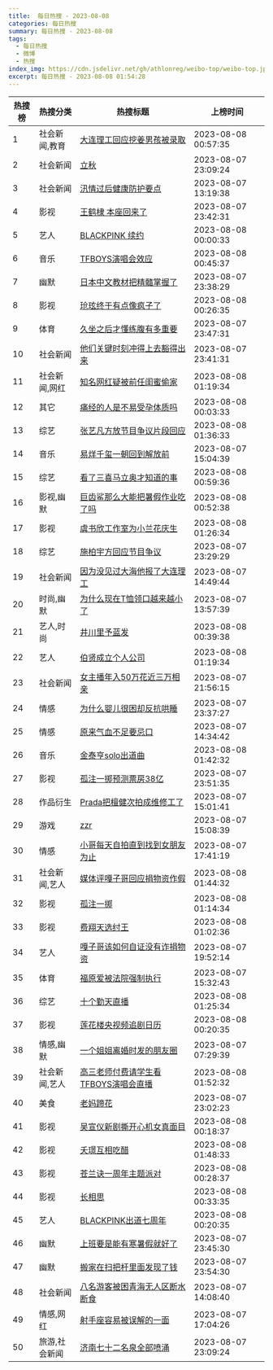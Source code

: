 ```yaml
---
title:  每日热搜 - 2023-08-08
categories: 每日热搜
summary: 每日热搜 - 2023-08-08
tags:
  - 每日热搜
  - 微博
  - 热搜
index_img: https://cdn.jsdelivr.net/gh/athlonreg/weibo-top/weibo-top.jpeg
excerpt: 每日热搜 - 2023-08-08 01:54:28
---
```


| 热搜榜 | 热搜分类 | 热搜标题 | 上榜时间 |
| --- | --- | --- | --- |
| 1 | 社会新闻,教育 | [大连理工回应挖姜男孩被录取](https://s.weibo.com/weibo%3Fq%3D%2523%E5%A4%A7%E8%BF%9E%E7%90%86%E5%B7%A5%E5%9B%9E%E5%BA%94%E6%8C%96%E5%A7%9C%E7%94%B7%E5%AD%A9%E8%A2%AB%E5%BD%95%E5%8F%96%2523) | 2023-08-08 00:57:35 | 
| 2 | 社会新闻 | [立秋](https://s.weibo.com/weibo%3Fq%3D%2523%E7%AB%8B%E7%A7%8B%2523) | 2023-08-07 23:09:24 | 
| 3 | 社会新闻 | [汛情过后健康防护要点](https://s.weibo.com/weibo%3Fq%3D%2523%E6%B1%9B%E6%83%85%E8%BF%87%E5%90%8E%E5%81%A5%E5%BA%B7%E9%98%B2%E6%8A%A4%E8%A6%81%E7%82%B9%2523) | 2023-08-07 13:19:38 | 
| 4 | 影视 | [王鹤棣 本座回来了](https://s.weibo.com/weibo%3Fq%3D%2523%E7%8E%8B%E9%B9%A4%E6%A3%A3%20%E6%9C%AC%E5%BA%A7%E5%9B%9E%E6%9D%A5%E4%BA%86%2523) | 2023-08-07 23:42:31 | 
| 5 | 艺人 | [BLACKPINK 续约](https://s.weibo.com/weibo%3Fq%3D%2523BLACKPINK%20%E7%BB%AD%E7%BA%A6%2523) | 2023-08-08 00:00:33 | 
| 6 | 音乐 | [TFBOYS演唱会效应](https://s.weibo.com/weibo%3Fq%3D%2523TFBOYS%E6%BC%94%E5%94%B1%E4%BC%9A%E6%95%88%E5%BA%94%2523) | 2023-08-08 00:45:37 | 
| 7 | 幽默 | [日本中文教材把精髓掌握了](https://s.weibo.com/weibo%3Fq%3D%2523%E6%97%A5%E6%9C%AC%E4%B8%AD%E6%96%87%E6%95%99%E6%9D%90%E6%8A%8A%E7%B2%BE%E9%AB%93%E6%8E%8C%E6%8F%A1%E4%BA%86%2523) | 2023-08-07 23:38:29 | 
| 8 | 影视 | [玱玹终于有点像疯子了](https://s.weibo.com/weibo%3Fq%3D%2523%E7%8E%B1%E7%8E%B9%E7%BB%88%E4%BA%8E%E6%9C%89%E7%82%B9%E5%83%8F%E7%96%AF%E5%AD%90%E4%BA%86%2523) | 2023-08-08 00:26:35 | 
| 9 | 体育 | [久坐之后才懂练腹有多重要](https://s.weibo.com/weibo%3Fq%3D%2523%E4%B9%85%E5%9D%90%E4%B9%8B%E5%90%8E%E6%89%8D%E6%87%82%E7%BB%83%E8%85%B9%E6%9C%89%E5%A4%9A%E9%87%8D%E8%A6%81%2523) | 2023-08-07 23:47:31 | 
| 10 | 社会新闻 | [他们关键时刻冲得上去豁得出来](https://s.weibo.com/weibo%3Fq%3D%2523%E4%BB%96%E4%BB%AC%E5%85%B3%E9%94%AE%E6%97%B6%E5%88%BB%E5%86%B2%E5%BE%97%E4%B8%8A%E5%8E%BB%E8%B1%81%E5%BE%97%E5%87%BA%E6%9D%A5%2523) | 2023-08-07 23:41:31 | 
| 11 | 社会新闻,网红 | [知名网红疑被前任闺蜜偷家](https://s.weibo.com/weibo%3Fq%3D%2523%E7%9F%A5%E5%90%8D%E7%BD%91%E7%BA%A2%E7%96%91%E8%A2%AB%E5%89%8D%E4%BB%BB%E9%97%BA%E8%9C%9C%E5%81%B7%E5%AE%B6%2523) | 2023-08-08 01:19:34 | 
| 12 | 其它 | [痛经的人是不易受孕体质吗](https://s.weibo.com/weibo%3Fq%3D%2523%E7%97%9B%E7%BB%8F%E7%9A%84%E4%BA%BA%E6%98%AF%E4%B8%8D%E6%98%93%E5%8F%97%E5%AD%95%E4%BD%93%E8%B4%A8%E5%90%97%2523) | 2023-08-08 00:03:33 | 
| 13 | 综艺 | [张艺凡方放节目争议片段回应](https://s.weibo.com/weibo%3Fq%3D%2523%E5%BC%A0%E8%89%BA%E5%87%A1%E6%96%B9%E6%94%BE%E8%8A%82%E7%9B%AE%E4%BA%89%E8%AE%AE%E7%89%87%E6%AE%B5%E5%9B%9E%E5%BA%94%2523) | 2023-08-08 01:36:33 | 
| 14 | 音乐 | [易烊千玺一朝回到解放前](https://s.weibo.com/weibo%3Fq%3D%2523%E6%98%93%E7%83%8A%E5%8D%83%E7%8E%BA%E4%B8%80%E6%9C%9D%E5%9B%9E%E5%88%B0%E8%A7%A3%E6%94%BE%E5%89%8D%2523) | 2023-08-07 15:04:39 | 
| 15 | 综艺 | [看了三喜马立奥才知道的事](https://s.weibo.com/weibo%3Fq%3D%2523%E7%9C%8B%E4%BA%86%E4%B8%89%E5%96%9C%E9%A9%AC%E7%AB%8B%E5%A5%A5%E6%89%8D%E7%9F%A5%E9%81%93%E7%9A%84%E4%BA%8B%2523) | 2023-08-08 00:59:36 | 
| 16 | 影视,幽默 | [巨齿鲨那么大能把暑假作业吃了吗](https://s.weibo.com/weibo%3Fq%3D%2523%E5%B7%A8%E9%BD%BF%E9%B2%A8%E9%82%A3%E4%B9%88%E5%A4%A7%E8%83%BD%E6%8A%8A%E6%9A%91%E5%81%87%E4%BD%9C%E4%B8%9A%E5%90%83%E4%BA%86%E5%90%97%2523) | 2023-08-08 00:52:38 | 
| 17 | 影视 | [虞书欣工作室为小兰花庆生](https://s.weibo.com/weibo%3Fq%3D%2523%E8%99%9E%E4%B9%A6%E6%AC%A3%E5%B7%A5%E4%BD%9C%E5%AE%A4%E4%B8%BA%E5%B0%8F%E5%85%B0%E8%8A%B1%E5%BA%86%E7%94%9F%2523) | 2023-08-08 01:26:34 | 
| 18 | 综艺 | [施柏宇方回应节目争议](https://s.weibo.com/weibo%3Fq%3D%2523%E6%96%BD%E6%9F%8F%E5%AE%87%E6%96%B9%E5%9B%9E%E5%BA%94%E8%8A%82%E7%9B%AE%E4%BA%89%E8%AE%AE%2523) | 2023-08-07 23:29:29 | 
| 19 | 社会新闻 | [因为没见过大海他报了大连理工](https://s.weibo.com/weibo%3Fq%3D%2523%E5%9B%A0%E4%B8%BA%E6%B2%A1%E8%A7%81%E8%BF%87%E5%A4%A7%E6%B5%B7%E4%BB%96%E6%8A%A5%E4%BA%86%E5%A4%A7%E8%BF%9E%E7%90%86%E5%B7%A5%2523) | 2023-08-07 14:49:44 | 
| 20 | 时尚,幽默 | [为什么现在T恤领口越来越小了](https://s.weibo.com/weibo%3Fq%3D%2523%E4%B8%BA%E4%BB%80%E4%B9%88%E7%8E%B0%E5%9C%A8T%E6%81%A4%E9%A2%86%E5%8F%A3%E8%B6%8A%E6%9D%A5%E8%B6%8A%E5%B0%8F%E4%BA%86%2523) | 2023-08-07 13:57:39 | 
| 21 | 艺人,时尚 | [井川里予蓝发](https://s.weibo.com/weibo%3Fq%3D%2523%E4%BA%95%E5%B7%9D%E9%87%8C%E4%BA%88%E8%93%9D%E5%8F%91%2523) | 2023-08-08 00:39:38 | 
| 22 | 艺人 | [伯贤成立个人公司](https://s.weibo.com/weibo%3Fq%3D%2523%E4%BC%AF%E8%B4%A4%E6%88%90%E7%AB%8B%E4%B8%AA%E4%BA%BA%E5%85%AC%E5%8F%B8%2523) | 2023-08-08 01:19:34 | 
| 23 | 社会新闻 | [女主播年入50万花近三万相亲](https://s.weibo.com/weibo%3Fq%3D%2523%E5%A5%B3%E4%B8%BB%E6%92%AD%E5%B9%B4%E5%85%A550%E4%B8%87%E8%8A%B1%E8%BF%91%E4%B8%89%E4%B8%87%E7%9B%B8%E4%BA%B2%2523) | 2023-08-07 21:56:15 | 
| 24 | 情感 | [为什么婴儿很困却反抗哄睡](https://s.weibo.com/weibo%3Fq%3D%2523%E4%B8%BA%E4%BB%80%E4%B9%88%E5%A9%B4%E5%84%BF%E5%BE%88%E5%9B%B0%E5%8D%B4%E5%8F%8D%E6%8A%97%E5%93%84%E7%9D%A1%2523) | 2023-08-07 23:37:27 | 
| 25 | 情感 | [原来气血不足要忌口](https://s.weibo.com/weibo%3Fq%3D%2523%E5%8E%9F%E6%9D%A5%E6%B0%94%E8%A1%80%E4%B8%8D%E8%B6%B3%E8%A6%81%E5%BF%8C%E5%8F%A3%2523) | 2023-08-07 14:34:42 | 
| 26 | 音乐 | [金泰亨solo出道曲](https://s.weibo.com/weibo%3Fq%3D%2523%E9%87%91%E6%B3%B0%E4%BA%A8solo%E5%87%BA%E9%81%93%E6%9B%B2%2523) | 2023-08-08 01:42:32 | 
| 27 | 影视 | [孤注一掷预测票房38亿](https://s.weibo.com/weibo%3Fq%3D%2523%E5%AD%A4%E6%B3%A8%E4%B8%80%E6%8E%B7%E9%A2%84%E6%B5%8B%E7%A5%A8%E6%88%BF38%E4%BA%BF%2523) | 2023-08-07 23:51:35 | 
| 28 | 作品衍生 | [Prada把檀健次拍成维修工了](https://s.weibo.com/weibo%3Fq%3D%2523Prada%E6%8A%8A%E6%AA%80%E5%81%A5%E6%AC%A1%E6%8B%8D%E6%88%90%E7%BB%B4%E4%BF%AE%E5%B7%A5%E4%BA%86%2523) | 2023-08-07 15:01:41 | 
| 29 | 游戏 | [zzr](https://s.weibo.com/weibo%3Fq%3D%2523zzr%2523) | 2023-08-07 15:08:39 | 
| 30 | 情感 | [小哥每天自拍直到找到女朋友为止](https://s.weibo.com/weibo%3Fq%3D%2523%E5%B0%8F%E5%93%A5%E6%AF%8F%E5%A4%A9%E8%87%AA%E6%8B%8D%E7%9B%B4%E5%88%B0%E6%89%BE%E5%88%B0%E5%A5%B3%E6%9C%8B%E5%8F%8B%E4%B8%BA%E6%AD%A2%2523) | 2023-08-07 17:41:19 | 
| 31 | 社会新闻,艺人 | [媒体评嘎子哥回应捐物资作假](https://s.weibo.com/weibo%3Fq%3D%2523%E5%AA%92%E4%BD%93%E8%AF%84%E5%98%8E%E5%AD%90%E5%93%A5%E5%9B%9E%E5%BA%94%E6%8D%90%E7%89%A9%E8%B5%84%E4%BD%9C%E5%81%87%2523) | 2023-08-08 01:44:32 | 
| 32 | 影视 | [孤注一掷](https://s.weibo.com/weibo%3Fq%3D%2523%E5%AD%A4%E6%B3%A8%E4%B8%80%E6%8E%B7%2523) | 2023-08-08 01:14:34 | 
| 33 | 影视 | [费翔天选纣王](https://s.weibo.com/weibo%3Fq%3D%2523%E8%B4%B9%E7%BF%94%E5%A4%A9%E9%80%89%E7%BA%A3%E7%8E%8B%2523) | 2023-08-08 01:02:36 | 
| 34 | 艺人 | [嘎子哥该如何自证没有诈捐物资](https://s.weibo.com/weibo%3Fq%3D%2523%E5%98%8E%E5%AD%90%E5%93%A5%E8%AF%A5%E5%A6%82%E4%BD%95%E8%87%AA%E8%AF%81%E6%B2%A1%E6%9C%89%E8%AF%88%E6%8D%90%E7%89%A9%E8%B5%84%2523) | 2023-08-07 19:52:14 | 
| 35 | 体育 | [福原爱被法院强制执行](https://s.weibo.com/weibo%3Fq%3D%2523%E7%A6%8F%E5%8E%9F%E7%88%B1%E8%A2%AB%E6%B3%95%E9%99%A2%E5%BC%BA%E5%88%B6%E6%89%A7%E8%A1%8C%2523) | 2023-08-07 15:32:43 | 
| 36 | 综艺 | [十个勤天直播](https://s.weibo.com/weibo%3Fq%3D%2523%E5%8D%81%E4%B8%AA%E5%8B%A4%E5%A4%A9%E7%9B%B4%E6%92%AD%2523) | 2023-08-08 01:25:34 | 
| 37 | 影视 | [莲花楼央视频追剧日历](https://s.weibo.com/weibo%3Fq%3D%2523%E8%8E%B2%E8%8A%B1%E6%A5%BC%E5%A4%AE%E8%A7%86%E9%A2%91%E8%BF%BD%E5%89%A7%E6%97%A5%E5%8E%86%2523) | 2023-08-08 00:20:35 | 
| 38 | 情感,幽默 | [一个姐姐离婚时发的朋友圈](https://s.weibo.com/weibo%3Fq%3D%2523%E4%B8%80%E4%B8%AA%E5%A7%90%E5%A7%90%E7%A6%BB%E5%A9%9A%E6%97%B6%E5%8F%91%E7%9A%84%E6%9C%8B%E5%8F%8B%E5%9C%88%2523) | 2023-08-07 07:29:39 | 
| 39 | 社会新闻,艺人 | [高三老师付费请学生看TFBOYS演唱会直播](https://s.weibo.com/weibo%3Fq%3D%2523%E9%AB%98%E4%B8%89%E8%80%81%E5%B8%88%E4%BB%98%E8%B4%B9%E8%AF%B7%E5%AD%A6%E7%94%9F%E7%9C%8BTFBOYS%E6%BC%94%E5%94%B1%E4%BC%9A%E7%9B%B4%E6%92%AD%2523) | 2023-08-08 01:52:32 | 
| 40 | 美食 | [老妈蹄花](https://s.weibo.com/weibo%3Fq%3D%2523%E8%80%81%E5%A6%88%E8%B9%84%E8%8A%B1%2523) | 2023-08-07 23:02:23 | 
| 41 | 影视 | [吴宣仪新剧撕开心机女真面目](https://s.weibo.com/weibo%3Fq%3D%2523%E5%90%B4%E5%AE%A3%E4%BB%AA%E6%96%B0%E5%89%A7%E6%92%95%E5%BC%80%E5%BF%83%E6%9C%BA%E5%A5%B3%E7%9C%9F%E9%9D%A2%E7%9B%AE%2523) | 2023-08-08 00:18:37 | 
| 42 | 影视 | [夭璟互相吃醋](https://s.weibo.com/weibo%3Fq%3D%2523%E5%A4%AD%E7%92%9F%E4%BA%92%E7%9B%B8%E5%90%83%E9%86%8B%2523) | 2023-08-08 01:48:33 | 
| 43 | 影视 | [苍兰诀一周年主题派对](https://s.weibo.com/weibo%3Fq%3D%2523%E8%8B%8D%E5%85%B0%E8%AF%80%E4%B8%80%E5%91%A8%E5%B9%B4%E4%B8%BB%E9%A2%98%E6%B4%BE%E5%AF%B9%2523) | 2023-08-08 00:28:37 | 
| 44 | 影视 | [长相思](https://s.weibo.com/weibo%3Fq%3D%2523%E9%95%BF%E7%9B%B8%E6%80%9D%2523) | 2023-08-08 00:33:35 | 
| 45 | 艺人 | [BLACKPINK出道七周年](https://s.weibo.com/weibo%3Fq%3D%2523BLACKPINK%E5%87%BA%E9%81%93%E4%B8%83%E5%91%A8%E5%B9%B4%2523) | 2023-08-08 00:20:35 | 
| 46 | 幽默 | [上班要是能有寒暑假就好了](https://s.weibo.com/weibo%3Fq%3D%2523%E4%B8%8A%E7%8F%AD%E8%A6%81%E6%98%AF%E8%83%BD%E6%9C%89%E5%AF%92%E6%9A%91%E5%81%87%E5%B0%B1%E5%A5%BD%E4%BA%86%2523) | 2023-08-07 23:45:30 | 
| 47 | 幽默 | [搬家在扫把杆里面发现了钱](https://s.weibo.com/weibo%3Fq%3D%2523%E6%90%AC%E5%AE%B6%E5%9C%A8%E6%89%AB%E6%8A%8A%E6%9D%86%E9%87%8C%E9%9D%A2%E5%8F%91%E7%8E%B0%E4%BA%86%E9%92%B1%2523) | 2023-08-07 23:54:30 | 
| 48 | 社会新闻 | [八名游客被困青海无人区断水断食](https://s.weibo.com/weibo%3Fq%3D%2523%E5%85%AB%E5%90%8D%E6%B8%B8%E5%AE%A2%E8%A2%AB%E5%9B%B0%E9%9D%92%E6%B5%B7%E6%97%A0%E4%BA%BA%E5%8C%BA%E6%96%AD%E6%B0%B4%E6%96%AD%E9%A3%9F%2523) | 2023-08-07 14:08:40 | 
| 49 | 情感,网红 | [射手座容易被误解的一面](https://s.weibo.com/weibo%3Fq%3D%2523%E5%B0%84%E6%89%8B%E5%BA%A7%E5%AE%B9%E6%98%93%E8%A2%AB%E8%AF%AF%E8%A7%A3%E7%9A%84%E4%B8%80%E9%9D%A2%2523) | 2023-08-07 17:04:26 | 
| 50 | 旅游,社会新闻 | [济南七十二名泉全部喷涌](https://s.weibo.com/weibo%3Fq%3D%2523%E6%B5%8E%E5%8D%97%E4%B8%83%E5%8D%81%E4%BA%8C%E5%90%8D%E6%B3%89%E5%85%A8%E9%83%A8%E5%96%B7%E6%B6%8C%2523) | 2023-08-07 23:09:24 | 
